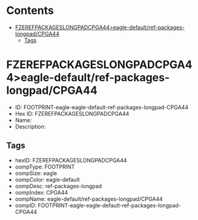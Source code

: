 



Contents
========

* [FZEREFPACKAGESLONGPADCPGA44>eagle-default/ref-packages-longpad/CPGA44](#fzerefpackageslongpadcpga44eagle-defaultref-packages-longpadcpga44)
	* [Tags](#tags)

# FZEREFPACKAGESLONGPADCPGA44>eagle-default/ref-packages-longpad/CPGA44

- ID: FOOTPRINT-eagle-eagle-default-ref-packages-longpad-CPGA44
- Hex ID: FZEREFPACKAGESLONGPADCPGA44
- Name: 
- Description: 

## Tags

- hexID: FZEREFPACKAGESLONGPADCPGA44
- oompType: FOOTPRINT
- oompSize: eagle
- oompColor: eagle-default
- oompDesc: ref-packages-longpad
- oompIndex: CPGA44
- oompName: eagle-default/ref-packages-longpad/CPGA44
- oompID: FOOTPRINT-eagle-eagle-default-ref-packages-longpad-CPGA44
